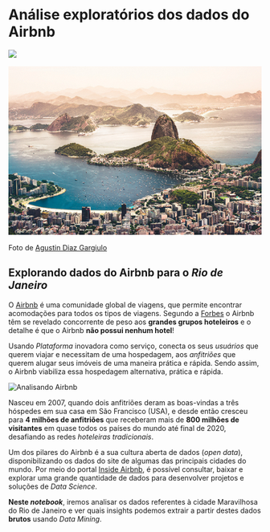 # Análise exploratórios dos dados do Airbnb

![](https://img.shields.io/badge/Status-Concluído-green.svg)

<p align="center">
  <img src="image/agustin-diaz-gargiulo-7F65HDP0-E0-unsplash-1.png">
  
<span><font style="vertical-align: inherit;"><font style="vertical-align: inherit;">Foto de </font></font><a href="https://unsplash.com/@agustindiazg?utm_source=unsplash&amp;utm_medium=referral&amp;utm_content=creditCopyText"><font style="vertical-align: inherit;"><font style="vertical-align: inherit;">Agustin Diaz Gargiulo</font></font></a><font style="vertical-align: inherit;"></span>

## Explorando dados do Airbnb para o *Rio de Janeiro*

O [Airbnb](https://www.airbnb.com.br/d/howairbnbworks) é uma comunidade global de viagens, que permite encontrar acomodações para todos os tipos de viagens. Segundo a [Forbes](https://forbes.com.br/listas/2019/05/global-2000-os-maiores-grupos-hoteleiros-em-2019/) o Airbnb têm se revelado concorrente de peso aos **grandes grupos hoteleiros** e o detalhe é que o Airbnb **não possui nenhum hotel**!

Usando *Plataforma* inovadora como serviço, conecta os seus *usuários* que querem viajar e necessitam de uma hospedagem, aos *anfitriões* que querem alugar seus imóveis de uma maneira prática e rápida. Sendo assim, o Airbnb viabiliza essa hospedagem alternativa, prática e rápida.

<img alt="Analisando Airbnb" width="10%" src="https://www.area360.com.au/wp-content/uploads/2017/09/airbnb-logo.jpg">

Nasceu em 2007, quando dois anfitriões deram as boas-vindas a três hóspedes em sua casa em São Francisco (USA), e desde então cresceu para **4 milhões de anfitriões** que receberam mais de **800 milhões de visitantes** em quase todos os países do mundo até final de 2020, desafiando as redes *hoteleiras tradicionais*.

Um dos pilares do Airbnb é a sua cultura aberta de dados (*open data*), disponibilizando os dados do site de algumas das principais cidades do mundo. Por meio do portal [Inside Airbnb](http://insideairbnb.com/get-the-data.html), é possível consultar, baixar e explorar uma grande quantidade de dados para desenvolver projetos e soluções de *Data Science*.

**Neste *notebook***, iremos analisar os dados referentes à cidade Maravilhosa do Rio de Janeiro e ver quais insights podemos extrair a partir destes dados **brutos** usando *Data Mining*.
